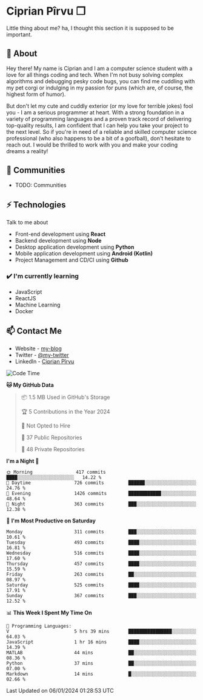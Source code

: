 # Ciprian Pîrvu ❐

Little thing about me? ha, I thought this section it is supposed to be important.

## 🧐 About

Hey there! My name is Ciprian and I am a computer science student with a love for all things coding and tech. When I'm not busy solving complex algorithms and debugging pesky code bugs, you can find me cuddling with my pet corgi or indulging in my passion for puns (which are, of course, the highest form of humor).

But don't let my cute and cuddly exterior (or my love for terrible jokes) fool you - I am a serious programmer at heart. With a strong foundation in a variety of programming languages and a proven track record of delivering top-quality results, I am confident that I can help you take your project to the next level. So if you're in need of a reliable and skilled computer science professional (who also happens to be a bit of a goofball), don't hesitate to reach out. I would be thrilled to work with you and make your coding dreams a reality!

## 👯 Communities

-   TODO: Communities

## ⚡ Technologies

Talk to me about

-   Front-end development using **React**
-   Backend development using **Node**
-   Desktop application development using **Python**
-   Mobile application development using **Android (Kotlin)**
-   Project Management and CD/CI using **Github**

### ✔️ I'm currently learning

-   JavaScript
-   ReactJS
-   Machine Learning
-   Docker

## 📫 Contact Me

-   Website - [my-blog]()
-   Twitter - [@my-twitter]()
-   LinkedIn - [Ciprian Pîrvu](https://www.linkedin.com/in/p%C3%AErvu-ciprian-cristian-4415991b1/)

<!--START_SECTION:waka-->
![Code Time](http://img.shields.io/badge/Code%20Time-1%2C920%20hrs%2013%20mins-blue)

**🐱 My GitHub Data** 

> 📦 1.5 MB Used in GitHub's Storage 
 > 
> 🏆 5 Contributions in the Year 2024
 > 
> 🚫 Not Opted to Hire
 > 
> 📜 37 Public Repositories 
 > 
> 🔑 48 Private Repositories 
 > 
**I'm a Night 🦉** 

```text
🌞 Morning                417 commits         ████░░░░░░░░░░░░░░░░░░░░░   14.22 % 
🌆 Daytime                726 commits         ██████░░░░░░░░░░░░░░░░░░░   24.76 % 
🌃 Evening                1426 commits        ████████████░░░░░░░░░░░░░   48.64 % 
🌙 Night                  363 commits         ███░░░░░░░░░░░░░░░░░░░░░░   12.38 % 
```
📅 **I'm Most Productive on Saturday** 

```text
Monday                   311 commits         ███░░░░░░░░░░░░░░░░░░░░░░   10.61 % 
Tuesday                  493 commits         ████░░░░░░░░░░░░░░░░░░░░░   16.81 % 
Wednesday                516 commits         ████░░░░░░░░░░░░░░░░░░░░░   17.60 % 
Thursday                 457 commits         ████░░░░░░░░░░░░░░░░░░░░░   15.59 % 
Friday                   263 commits         ██░░░░░░░░░░░░░░░░░░░░░░░   08.97 % 
Saturday                 525 commits         ████░░░░░░░░░░░░░░░░░░░░░   17.91 % 
Sunday                   367 commits         ███░░░░░░░░░░░░░░░░░░░░░░   12.52 % 
```


📊 **This Week I Spent My Time On** 

```text
💬 Programming Languages: 
V                        5 hrs 39 mins       ████████████████░░░░░░░░░   64.03 % 
JavaScript               1 hr 16 mins        ████░░░░░░░░░░░░░░░░░░░░░   14.39 % 
MATLAB                   44 mins             ██░░░░░░░░░░░░░░░░░░░░░░░   08.36 % 
Python                   37 mins             ██░░░░░░░░░░░░░░░░░░░░░░░   07.00 % 
Markdown                 14 mins             █░░░░░░░░░░░░░░░░░░░░░░░░   02.66 % 
```


 Last Updated on 06/01/2024 01:28:53 UTC
<!--END_SECTION:waka-->
